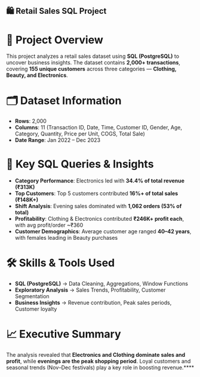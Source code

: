 ## 🛍️ **Retail Sales SQL Project**
# 📌 **Project Overview**
This project analyzes a retail sales dataset using **SQL (PostgreSQL)** to uncover business insights. The dataset contains **2,000+ transactions**, covering **155 unique customers** across three categories — **Clothing, Beauty, and Electronics**.

# **🗂️ Dataset Information**
- **Rows**: 2,000
- **Columns**: 11 (Transaction ID, Date, Time, Customer ID, Gender, Age, Category, Quantity, Price per Unit, COGS, Total Sale)
- **Date Range**: Jan 2022 – Dec 2023

# 🔑 **Key SQL Queries & Insights**
- **Category Performance**: Electronics led with **34.4% of total revenue (₹313K)**
- **Top Customers**: Top 5 customers contributed **16%+ of total sales (₹148K+)**
- **Shift Analysis**: Evening sales dominated with **1,062 orders (53% of total)**
- **Profitability**: Clothing & Electronics contributed **₹246K+ profit each**, with avg profit/order ~₹360
- **Customer Demographics**: Average customer age ranged **40–42 years**, with females leading in Beauty purchases

# 🛠️ **Skills & Tools Used**
- **SQL (PostgreSQL)** → Data Cleaning, Aggregations, Window Functions
- **Exploratory Analysis** → Sales Trends, Profitability, Customer Segmentation
- **Business Insights** → Revenue contribution, Peak sales periods, Customer loyalty

# 📈 **Executive Summary**
The analysis revealed that **Electronics and Clothing dominate sales and profit**, while **evenings are the peak shopping period**. Loyal customers and seasonal trends (Nov–Dec festivals) play a key role in boosting revenue.****
